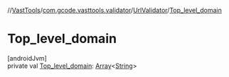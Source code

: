 //[VastTools](../../../index.md)/[com.gcode.vasttools.validator](../index.md)/[UrlValidator](index.md)/[Top_level_domain](-top_level_domain.md)

# Top_level_domain

[androidJvm]\
private val [Top_level_domain](-top_level_domain.md): [Array](https://kotlinlang.org/api/latest/jvm/stdlib/kotlin/-array/index.html)<[String](https://kotlinlang.org/api/latest/jvm/stdlib/kotlin/-string/index.html)>
